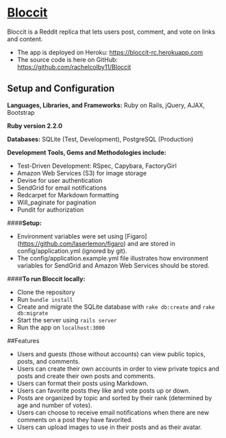 # [Bloccit](https://bloccit-rc.herokuapp.com/) 

Bloccit is a Reddit replica that lets users post, comment, and vote on links and content.

* The app is deployed on Heroku: https://bloccit-rc.herokuapp.com
* The source code is here on GitHub: https://github.com/rachelcolby11/Bloccit

## Setup and Configuration
**Languages, Libraries, and Frameworks:** Ruby on Rails, jQuery, AJAX, Bootstrap

**Ruby version 2.2.0**

**Databases:** SQLite (Test, Development), PostgreSQL (Production)

**Development Tools, Gems and Methodologies include:** 
* Test-Driven Development: RSpec, Capybara, FactoryGirl
* Amazon Web Services (S3) for image storage
* Devise for user authentication
* SendGrid for email notifications
* Redcarpet for Markdown formatting
* Will_paginate for pagination 
* Pundit for authorization

####**Setup:**
* Environment variables were set using [Figaro] (https://github.com/laserlemon/figaro) and are stored in config/application.yml (ignored by git).
* The config/application.example.yml file illustrates how environment variables for SendGrid and Amazon Web Services should be stored.

####**To run Bloccit locally:**
* Clone the repository
* Run `bundle install`
* Create and migrate the SQLite database with `rake db:create` and `rake db:migrate`
* Start the server using `rails server`
* Run the app on `localhost:3000` 

##Features
* Users and guests (those without accounts) can view public topics, posts, and comments.
* Users can create their own accounts in order to view private topics and posts and create their own posts and comments.
* Users can format their posts using Markdown.
* Users can favorite posts they like and vote posts up or down.
* Posts are organized by topic and sorted by their rank (determined by age and number of votes).
* Users can choose to receive email notifications when there are new comments on a post they have favorited.
* Users can upload images to use in their posts and as their avatar.
